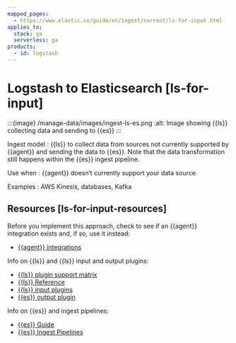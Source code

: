 ```yaml
---
mapped_pages:
  - https://www.elastic.co/guide/en/ingest/current/ls-for-input.html
applies_to:
  stack: ga
  serverless: ga
products:
  - id: logstash
---
```


# Logstash to Elasticsearch [ls-for-input]

:::{image} /manage-data/images/ingest-ls-es.png
:alt: Image showing {{ls}} collecting data and sending to {{es}}
:::

Ingest model
:   {{ls}} to collect data from sources not currently supported by {{agent}} and sending the data to {{es}}. Note that the data transformation still happens within the {{es}} ingest pipeline.

Use when
:   {{agent}} doesn’t currently support your data source.

Examples
:   AWS Kinesis, databases, Kafka


## Resources [ls-for-input-resources]

Before you implement this approach, check to see if an {{agent}} integration exists and, if so, use it instead:

* [{{agent}} integrations](https://docs.elastic.co/en/integrations)

Info on {{ls}} and {{ls}} input and output plugins:

* [{{ls}} plugin support matrix](https://www.elastic.co/support/matrix#logstash_plugins)
* [{{ls}} Reference](logstash://reference/index.md)
* [{{ls}} input plugins](logstash-docs-md://lsr/input-plugins.md)
* [{{es}} output plugin](logstash-docs-md://lsr/plugins-outputs-elasticsearch.md)

Info on {{es}} and ingest pipelines:

* [{{es}} Guide](elasticsearch://reference/index.md)
* [{{es}} Ingest Pipelines](../transform-enrich/ingest-pipelines.md)

